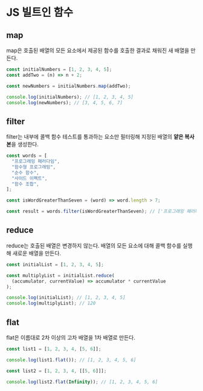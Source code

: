 # JS 빌트인 함수

## map

map은 호출된 배열의 모든 요소에서 제공된 함수를 호출한 결과로 채워진 새 배열을 만든다.

```js
const initialNumbers = [1, 2, 3, 4, 5];
const addTwo = (n) => n + 2;

const newNumbers = initialNumbers.map(addTwo);

console.log(initialNumbers); // [1, 2, 3, 4, 5]
console.log(newNumbers); // [3, 4, 5, 6, 7]
```

## filter

filter는 내부에 콜백 함수 테스트를 통과하는 요소만 필터링해 지정된 배열의 **얕은 복사본**을 생성한다.

```js
const words = [
  "프로그래밍 패러다임",
  "함수형 프로그래밍",
  "순수 함수",
  "사이드 이펙트",
  "함수 조합",
];

const isWordGreaterThanSeven = (word) => word.length > 7;

const result = words.filter(isWordGreaterThanSeven); // ['프로그래밍 패러다임', '함수형 프로그래밍']
```

## reduce

reduce는 호출된 배열은 변경하지 않는다.
배열의 모든 요소에 대해 콜백 함수를 실행해 새로운 배열을 만든다.

```js
const initialList = [1, 2, 3, 4, 5];

const multiplyList = initialList.reduce(
  (accumulator, currentValue) => accumulator * currentValue
);

console.log(initialList); // [1, 2, 3, 4, 5]
console.log(multiplyList); // 120
```

## flat

flat은 이름대로 2차 이상의 고차 배열을 1차 배열로 만든다.

```js
const list1 = [1, 2, 3, 4, [5, 6]];

console.log(list1.flat()); // [1, 2, 3, 4, 5, 6]

const list2 = [1, 2, 3, 4, [[5, 6]]];

console.log(list2.flat(Infinity)); // [1, 2, 3, 4, 5, 6]
```
